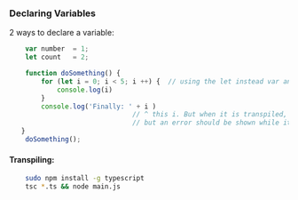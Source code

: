 ### Declaring Variables

2 ways to declare a variable:

```ts
    var number  = 1;
    let count   = 2;
```

```ts
    function doSomething() {
        for (let i = 0; i < 5; i ++) {  // using the let instead var an error will be shown on the i....
            console.log(i)
        }
        console.log('Finally: ' + i )   
                               // ^ this i. But when it is transpiled, it is successeful and it's a runnable JS code
                               // but an error should be shown while it's transpiled TS to JS
   }       
    doSomething();
```

#### Transpiling:
```sh
    sudo npm install -g typescript
    tsc *.ts && node main.js
```

